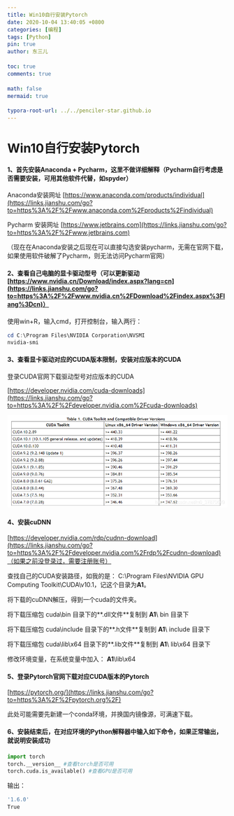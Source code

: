 ```yaml
---
title: Win10自行安装Pytorch
date: 2020-10-04 13:40:05 +0800
categories: [编程]
tags: [Python]
pin: true
author: 东三儿

toc: true
comments: true

math: false
mermaid: true

typora-root-url: ../../penciler-star.github.io
---
```


# Win10自行安装Pytorch

#### 1、首先安装Anaconda + Pycharm，这里不做详细解释（Pycharm自行考虑是否需要安装，可用其他软件代替，如spyder）

Anaconda安装网址 [https://www.anaconda.com/products/individual](https://links.jianshu.com/go?to=https%3A%2F%2Fwww.anaconda.com%2Fproducts%2Findividual)

Pycharm 安装网址 [https://www.jetbrains.com](https://links.jianshu.com/go?to=https%3A%2F%2Fwww.jetbrains.com)

（现在在Anaconda安装之后现在可以直接勾选安装pycharm，无需在官网下载，如果使用软件破解了Pycharm，则无法访问Pycharm官网）

#### 2、查看自己电脑的显卡驱动型号（可以更新驱动[https://www.nvidia.cn/Download/index.aspx?lang=cn](https://links.jianshu.com/go?to=https%3A%2F%2Fwww.nvidia.cn%2FDownload%2Findex.aspx%3Flang%3Dcn)）

使用win+R，输入cmd，打开控制台，输入两行：

```powershell
cd C:\Program Files\NVIDIA Corporation\NVSMI
nvidia-smi
```

#### 3、查看显卡驱动对应的CUDA版本限制，安装对应版本的CUDA

登录CUDA官网下载驱动型号对应版本的CUDA

[https://developer.nvidia.com/cuda-downloads](https://links.jianshu.com/go?to=https%3A%2F%2Fdeveloper.nvidia.com%2Fcuda-downloads)

![19898939-be1475d9128a8abb](/assets/blog_res/2020-10-04-post20201004.assets/19898939-be1475d9128a8abb.png)

#### 4、安装cuDNN

[https://developer.nvidia.com/rdp/cudnn-download](https://links.jianshu.com/go?to=https%3A%2F%2Fdeveloper.nvidia.com%2Frdp%2Fcudnn-download)（如果之前没登录过，需要注册账号）

查找自己的CUDA安装路径，如我的是： C:\Program Files\NVIDIA GPU Computing Toolkit\CUDA\v10.1，记这个目录为**A1**。

将下载的cuDNN解压，得到一个cuda的文件夹。

将下载压缩包  cuda\bin      目录下的**.dll文件**复制到 **A1**\ bin     目录下

将下载压缩包  cuda\include  目录下的**.h文件**复制到 **A1**\ include   目录下

将下载压缩包  cuda\lib\x64   目录下的**.lib文件**复制到 **A1**\ lib\x64   目录下

修改环境变量，在系统变量中加入： **A1**\lib\x64

#### 5、登录Pytorch官网下载对应CUDA版本的Pytorch

[https://pytorch.org/](https://links.jianshu.com/go?to=https%3A%2F%2Fpytorch.org%2F)

此处可能需要先新建一个conda环境，并换国内镜像源，可满速下载。

#### 6、安装结束后，在对应环境的Python解释器中输入如下命令，如果正常输出，就说明安装成功

```python
import torch
torch.__version__ #查看torch是否可用
torch.cuda.is_available() #查看GPU是否可用
```

输出：

```powershell
'1.6.0'
True
```

